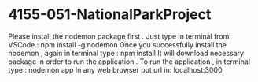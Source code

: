 # 4155-051-NationalParkProject
Please install the nodemon  package first .  Just type in terminal from VSCode :    npm install -g nodemon
Once you successfully install the nodemon , again in terminal type :  npm install
It will download necessary package in order to run the application .
To run the application , in terminal type : nodemon app
In any web browser put url in:   localhost:3000
